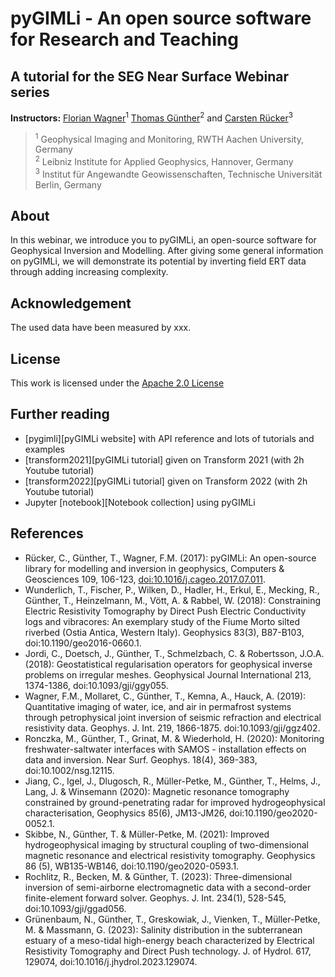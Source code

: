 # pyGIMLi - An open source software for Research and Teaching
## A tutorial for the SEG Near Surface Webinar series

**Instructors:**
[Florian Wagner][florian]<sup>1</sup>
[Thomas Günther][halbmy]<sup>2</sup>
and
[Carsten Rücker][carsten]<sup>3</sup>

> <sup>1</sup>
> Geophysical Imaging and Monitoring, RWTH Aachen University, Germany
> <br>
> <sup>2</sup>
> Leibniz Institute for Applied Geophysics, Hannover, Germany
> <br>
> <sup>3</sup>
> Institut für Angewandte Geowissenschaften, Technische Universität Berlin, Germany

## About

In this webinar, we introduce you to pyGIMLi, an open-source software for Geophysical
Inversion and Modelling. After giving some general information on pyGIMLi, we will
demonstrate its potential by inverting field ERT data through adding increasing 
complexity.

## Acknowledgement

The used data have been measured by xxx.

## License

This work is licensed under the [Apache 2.0 License](https://www.apache.org/licenses/LICENSE-2.0.html)

## Further reading
* [pygimli][pyGIMLi website] with API reference and lots of tutorials and examples
* [transform2021][pyGIMLi tutorial] given on Transform 2021 (with 2h Youtube tutorial)
* [transform2022][pyGIMLi tutorial] given on Transform 2022 (with 2h Youtube tutorial)
* Jupyter [notebook][Notebook collection] using pyGIMLi

## References
* Rücker, C., Günther, T., Wagner, F.M. (2017): pyGIMLi: An open-source library for modelling and inversion in geophysics, Computers & Geosciences 109, 106-123, [doi:10.1016/j.cageo.2017.07.011](https://doi.org/10.1016/j.cageo.2017.07.011).
* Wunderlich, T., Fischer, P., Wilken, D., Hadler, H., Erkul, E., Mecking, R., Günther, T., Heinzelmann, M., Vött, A. & Rabbel, W. (2018): Constraining Electric Resistivity Tomography by Direct Push Electric Conductivity logs and vibracores: An exemplary study of the Fiume Morto silted riverbed (Ostia Antica, Western Italy). Geophysics 83(3), B87-B103, doi:10.1190/geo2016-0660.1.
* Jordi, C., Doetsch, J., Günther, T., Schmelzbach, C. & Robertsson, J.O.A. (2018): Geostatistical regularisation operators for geophysical inverse problems on irregular meshes. Geophysical Journal International 213, 1374-1386, doi:10.1093/gji/ggy055.
* Wagner, F.M., Mollaret, C., Günther, T., Kemna, A., Hauck, A. (2019): Quantitative imaging of water, ice, and air in permafrost systems through petrophysical joint inversion of seismic refraction and electrical resistivity data. Geophys. J. Int. 219, 1866-1875. doi:10.1093/gji/ggz402.
* Ronczka, M., Günther, T., Grinat, M. & Wiederhold, H. (2020): Monitoring freshwater-saltwater interfaces with SAMOS - installation effects on data and inversion. Near Surf. Geophys. 18(4), 369-383, doi:10.1002/nsg.12115.
* Jiang, C., Igel, J., Dlugosch, R., Müller-Petke, M., Günther, T., Helms, J., Lang, J. & Winsemann (2020): Magnetic resonance tomography constrained by ground-penetrating radar for improved hydrogeophysical characterisation, Geophysics 85(6), JM13-JM26, doi:10.1190/geo2020-0052.1.
* Skibbe, N., Günther, T. & Müller-Petke, M. (2021): Improved hydrogeophysical imaging by structural coupling of two-dimensional magnetic resonance and electrical resistivity tomography. Geophysics 86 (5), WB135-WB146, doi:10.1190/geo2020-0593.1.
* Rochlitz, R., Becken, M. & Günther, T. (2023): Three-dimensional inversion of semi-airborne electromagnetic data with a second-order finite-element forward solver. Geophys. J. Int. 234(1), 528-545, doi:10.1093/gji/ggad056.
* Grünenbaum, N., Günther, T., Greskowiak, J., Vienken, T., Müller-Petke, M. & Massmann, G. (2023): Salinity distribution in the subterranean estuary of a meso-tidal high-energy beach characterized by Electrical Resistivity Tomography and Direct Push technology. J. of Hydrol. 617, 129074, doi:10.1016/j.jhydrol.2023.129074.

[florian]: https://www.gim.rwth-aachen.de/
[halbmy]: https://www.liag-hannover.de/
[carsten]: https://www.tu.berlin/geophysik/
[pygimli]: https://www.pygimli.org
[gimli]: https://github.com/gimli-org/gimli
[notebooks]: https://github.com/gimli-org/notebooks
[transform2021]: https://github.com/gimli-org/transform2021
[transform2022]: https://github.com/gimli-org/transform2022
[jupyter]: https://jupyter.org/
[colab]: https://colab.research.google.com
[anaconda]: https://www.anaconda.com/download
[jupyterlab]: https://jupyterlab.readthedocs.io
[miniforge]: https://github.com/conda-forge/miniforge
[conda-environ]: https://docs.conda.io/projects/conda/en/latest/user-guide/tasks/manage-environments.html
[environment_yml]: https://github.com/gimli-org/SEGwebinar/environment.yml
